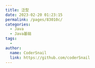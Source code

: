 ```yaml
---
title: 泛型
date: 2023-02-20 01:23:15
permalink: /pages/83010c/
categories:
  - Java
  - Java基础
tags:
  - 
author: 
  name: CoderSnail
  link: https://github.com/coderSnail
---
```


